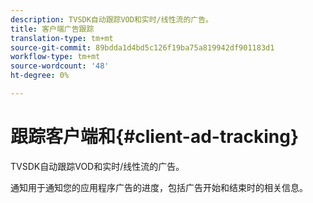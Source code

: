 ```yaml
---
description: TVSDK自动跟踪VOD和实时/线性流的广告。
title: 客户端广告跟踪
translation-type: tm+mt
source-git-commit: 89bdda1d4bd5c126f19ba75a819942df901183d1
workflow-type: tm+mt
source-wordcount: '48'
ht-degree: 0%

---
```



# 跟踪客户端和{#client-ad-tracking}

TVSDK自动跟踪VOD和实时/线性流的广告。

通知用于通知您的应用程序广告的进度，包括广告开始和结束时的相关信息。
